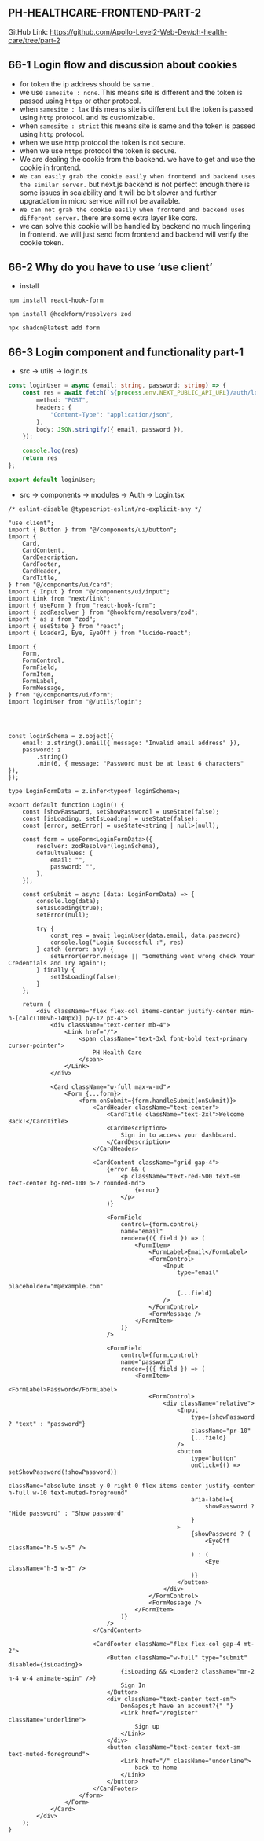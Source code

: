 ## PH-HEALTHCARE-FRONTEND-PART-2

GitHub Link: https://github.com/Apollo-Level2-Web-Dev/ph-health-care/tree/part-2


## 66-1 Login flow and discussion about cookies

- for token the ip address should be same .
- we use `samesite : none`. This means site is different and the token is passed using `https` or other protocol.
- when  `samesite : lax` this means site is different but the token is passed using `http` protocol. and its customizable.
- when `samesite : strict` this means site is same and the token is passed using `http` protocol.
- when we use `http` protocol the token is not secure.
- when we use `https` protocol the token is secure.
- We are dealing the cookie from the backend. we have to get and use the cookie in frontend.
- `We can easily grab the cookie easily when frontend and backend uses the similar server.` but next.js backend is not perfect enough.there is some issues in scalability and it will be bit slower and further upgradation in micro service will not be available.
- `We can not grab the cookie easily when frontend and backend uses different server.` there are some extra layer like cors.
- we can solve this cookie will be handled by backend no much lingering in frontend. we will just send from frontend and backend will verify the cookie token.

## 66-2 Why do you have to use ‘use client’

- install 

```
npm install react-hook-form
```

```
npm install @hookform/resolvers zod
```

```
npx shadcn@latest add form
```

## 66-3 Login component and functionality part-1

- src -> utils -> login.ts 

```ts 
const loginUser = async (email: string, password: string) => {
    const res = await fetch(`${process.env.NEXT_PUBLIC_API_URL}/auth/login`, {
        method: "POST",
        headers: {
            "Content-Type": "application/json",
        },
        body: JSON.stringify({ email, password }),
    });

    console.log(res)
    return res
};

export default loginUser;
```
- src -> components -> modules -> Auth -> Login.tsx

```tsx
/* eslint-disable @typescript-eslint/no-explicit-any */

"use client";
import { Button } from "@/components/ui/button";
import {
    Card,
    CardContent,
    CardDescription,
    CardFooter,
    CardHeader,
    CardTitle,
} from "@/components/ui/card";
import { Input } from "@/components/ui/input";
import Link from "next/link";
import { useForm } from "react-hook-form";
import { zodResolver } from "@hookform/resolvers/zod";
import * as z from "zod";
import { useState } from "react";
import { Loader2, Eye, EyeOff } from "lucide-react";

import {
    Form,
    FormControl,
    FormField,
    FormItem,
    FormLabel,
    FormMessage,
} from "@/components/ui/form";
import loginUser from "@/utils/login";




const loginSchema = z.object({
    email: z.string().email({ message: "Invalid email address" }),
    password: z
        .string()
        .min(6, { message: "Password must be at least 6 characters" }),
});

type LoginFormData = z.infer<typeof loginSchema>;

export default function Login() {
    const [showPassword, setShowPassword] = useState(false);
    const [isLoading, setIsLoading] = useState(false);
    const [error, setError] = useState<string | null>(null);

    const form = useForm<LoginFormData>({
        resolver: zodResolver(loginSchema),
        defaultValues: {
            email: "",
            password: "",
        },
    });

    const onSubmit = async (data: LoginFormData) => {
        console.log(data);
        setIsLoading(true);
        setError(null);

        try {
            const res = await loginUser(data.email, data.password)
            console.log("Login Successful :", res)
        } catch (error: any) {
            setError(error.message || "Something went wrong check Your Credentials and Try again");
        } finally {
            setIsLoading(false);
        }
    };

    return (
        <div className="flex flex-col items-center justify-center min-h-[calc(100vh-140px)] py-12 px-4">
            <div className="text-center mb-4">
                <Link href="/">
                    <span className="text-3xl font-bold text-primary cursor-pointer">
                        PH Health Care
                    </span>
                </Link>
            </div>

            <Card className="w-full max-w-md">
                <Form {...form}>
                    <form onSubmit={form.handleSubmit(onSubmit)}>
                        <CardHeader className="text-center">
                            <CardTitle className="text-2xl">Welcome Back!</CardTitle>
                            <CardDescription>
                                Sign in to access your dashboard.
                            </CardDescription>
                        </CardHeader>

                        <CardContent className="grid gap-4">
                            {error && (
                                <p className="text-red-500 text-sm text-center bg-red-100 p-2 rounded-md">
                                    {error}
                                </p>
                            )}

                            <FormField
                                control={form.control}
                                name="email"
                                render={({ field }) => (
                                    <FormItem>
                                        <FormLabel>Email</FormLabel>
                                        <FormControl>
                                            <Input
                                                type="email"
                                                placeholder="m@example.com"
                                                {...field}
                                            />
                                        </FormControl>
                                        <FormMessage />
                                    </FormItem>
                                )}
                            />

                            <FormField
                                control={form.control}
                                name="password"
                                render={({ field }) => (
                                    <FormItem>
                                        <FormLabel>Password</FormLabel>
                                        <FormControl>
                                            <div className="relative">
                                                <Input
                                                    type={showPassword ? "text" : "password"}
                                                    className="pr-10"
                                                    {...field}
                                                />
                                                <button
                                                    type="button"
                                                    onClick={() => setShowPassword(!showPassword)}
                                                    className="absolute inset-y-0 right-0 flex items-center justify-center h-full w-10 text-muted-foreground"
                                                    aria-label={
                                                        showPassword ? "Hide password" : "Show password"
                                                    }
                                                >
                                                    {showPassword ? (
                                                        <EyeOff className="h-5 w-5" />
                                                    ) : (
                                                        <Eye className="h-5 w-5" />
                                                    )}
                                                </button>
                                            </div>
                                        </FormControl>
                                        <FormMessage />
                                    </FormItem>
                                )}
                            />
                        </CardContent>

                        <CardFooter className="flex flex-col gap-4 mt-2">
                            <Button className="w-full" type="submit" disabled={isLoading}>
                                {isLoading && <Loader2 className="mr-2 h-4 w-4 animate-spin" />}
                                Sign In
                            </Button>
                            <div className="text-center text-sm">
                                Don&apos;t have an account?{" "}
                                <Link href="/register" className="underline">
                                    Sign up
                                </Link>
                            </div>
                            <button className="text-center text-sm text-muted-foreground">
                                <Link href="/" className="underline">
                                    back to home
                                </Link>
                            </button>
                        </CardFooter>
                    </form>
                </Form>
            </Card>
        </div>
    );
}
```